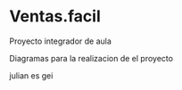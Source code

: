 # Ventas.facil
Proyecto integrador de aula



Diagramas para la realizacion de el proyecto












julian es gei
